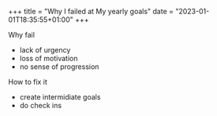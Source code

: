+++
title = "Why I failed at My yearly goals"
date = "2023-01-01T18:35:55+01:00"
+++

Why fail

- lack of urgency
- loss of motivation
- no sense of progression
    
How to fix it

- create intermidiate goals
- do check ins
